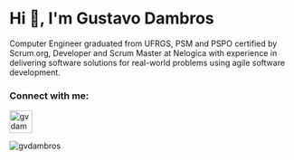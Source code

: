 <h1>Hi 👋, I'm Gustavo Dambros</h1>

Computer Engineer graduated from UFRGS, PSM and PSPO certified by Scrum.org, Developer and Scrum Master at Nelogica with experience in delivering software solutions for real-world problems using agile software development.

<h3 align="left">Connect with me:</h3>
<p align="left">
<a href="https://linkedin.com/in/gvdambros" target="blank"><img align="center" src="https://img.flaticon.com/icons/png/512/174/174857.png" alt="gvdambros" height="40" width="40" /></a>
</p>

<p><img align="center" src="https://github-readme-stats.vercel.app/api/top-langs?username=gvdambros&show_icons=true&locale=en&layout=compact" alt="gvdambros" /></p>
